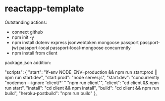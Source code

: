 # reactapp-template

Outstanding actions: 
- connect github
- npm init -y 
- npm install dotenv express jsonwebtoken mongoose passport passport-jwt passport-local passport-local-mongoose concurrently
- npm install from client


package.json addition:

"scripts": {
    "start": "if-env NODE_ENV=production && npm run start:prod || npm run start:dev",
    "start:prod": "node server.js",
    "start:dev": "concurrently \"nodemon --ignore 'client/*' \" \"npm run client\"",
    "client": "cd client && npm run start",
    "install": "cd client && npm install",
    "build": "cd client && npm run build",
    "heroku-postbuild": "npm run build"
  },